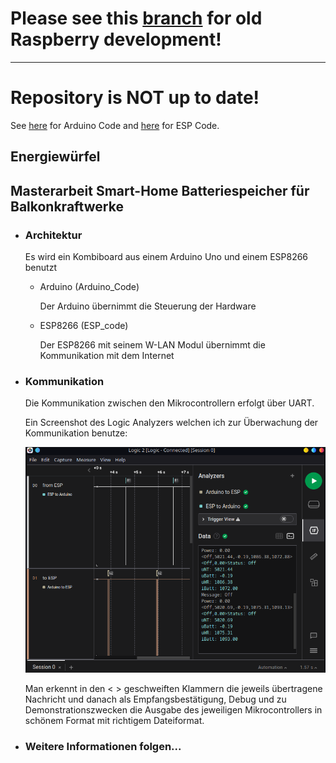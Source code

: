# Please see this [branch](https://github.com/PaulusElektrus/energy_cube/tree/Old_Prototype_RaspberryPi) for old Raspberry development!

---------------------------------------------------------------------------------------------------------

# Repository is NOT up to date!

See [here](https://github.com/PaulusElektrus/EnergyCube-Arduino) for Arduino Code and [here](https://github.com/PaulusElektrus/EnergyCube-ESP) for ESP Code.

## Energiewürfel

## Masterarbeit Smart-Home Batteriespeicher für Balkonkraftwerke

- ### Architektur

    Es wird ein Kombiboard aus einem Arduino Uno und einem ESP8266 benutzt

    - Arduino (Arduino_Code)

        Der Arduino übernimmt die Steuerung der Hardware

    - ESP8266 (ESP_code)

        Der ESP8266 mit seinem W-LAN Modul übernimmt die Kommunikation mit dem Internet

- ### Kommunikation

    Die Kommunikation zwischen den Mikrocontrollern erfolgt über UART. 

    Ein Screenshot des Logic Analyzers welchen ich zur Überwachung der Kommunikation benutze:

    ![Screenshot](Arduino_ESP_Communication.png)

    Man erkennt in den < > geschweiften Klammern die jeweils übertragene Nachricht und danach als Empfangsbestätigung, Debug und zu Demonstrationszwecken die Ausgabe des jeweiligen Mikrocontrollers in schönem Format mit richtigem Dateiformat.

- ### Weitere Informationen folgen...
